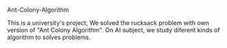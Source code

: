 Ant-Colony-Algorithm

This is a university's project, We solved the rucksack problem with own version of  "Ant Colony Algorithm".
On AI subject, we study diferent kinds of algorithm to solves problems.